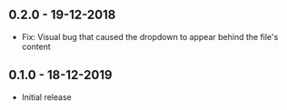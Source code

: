 ## 0.2.0 - 19-12-2018

* Fix: Visual bug that caused the dropdown to appear behind the file's content

## 0.1.0 - 18-12-2019

* Initial release
